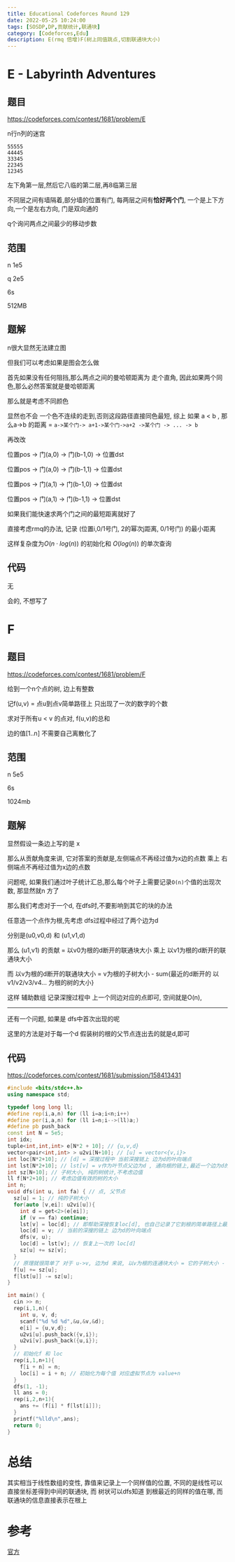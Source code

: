 ```yaml
---
title: Educational Codeforces Round 129
date: 2022-05-25 10:24:00
tags: [SOSDP,DP,贡献统计,联通块]
category: [Codeforces,Edu]
description: E(rmq 倍增)F(树上同值跳点,切割联通块大小)
---
```


# E - Labyrinth Adventures

## 题目

https://codeforces.com/contest/1681/problem/E

n行n列的迷宫

```
55555
44445
33345
22345
12345
```

左下角第一层,然后它八临的第二层,再8临第三层

不同层之间有墙隔着,部分墙的位置有门, 每两层之间有**恰好两个门**, 一个是上下方向,一个是左右方向, 门是双向通的

q个询问两点之间最少的移动步数


## 范围

n 1e5

q 2e5

6s

512MB

## 题解

n很大显然无法建立图

但我们可以考虑如果是图会怎么做

首先如果没有任何阻挡,那么两点之间的曼哈顿距离为 走个直角, 因此如果两个同色,那么必然答案就是曼哈顿距离

那么就是考虑不同颜色

显然也不会 一个色不连续的走到,否则这段路径直接同色最短, 综上 如果 a < b , 那么a->b 的距离 = `a->某个门-> a+1->某个门->a+2 ->某个门 -> ... -> b`

再改改

位置pos -> 门(a,0) -> 门(b-1,0) -> 位置dst

位置pos -> 门(a,0) -> 门(b-1,1) -> 位置dst

位置pos -> 门(a,1) -> 门(b-1,0) -> 位置dst

位置pos -> 门(a,1) -> 门(b-1,1) -> 位置dst

如果我们能快速求两个门之间的最短距离就好了

直接考虑rmq的办法, 记录 (位置i,0/1号门, 2的幂次j距离, 0/1号门) 的最小距离

这样复杂度为$O(n \cdot log(n) )$ 的初始化和 $O( log(n))$ 的单次查询

## 代码

无

会的, 不想写了

# F

## 题目

https://codeforces.com/contest/1681/problem/F

给到一个n个点的树, 边上有整数

记f(u,v) = 点u到点v简单路径上 只出现了一次的数字的个数

求对于所有u < v 的点对, f(u,v)的总和

边的值[1..n] 不需要自己离散化了

## 范围

n 5e5

6s

1024mb

## 题解

显然假设一条边上写的是 x

那么从贡献角度来讲, 它对答案的贡献是,左侧端点不再经过值为x边的点数 乘上 右侧端点不再经过值为x边的点数

问题呢, 如果我们通过叶子统计汇总,那么每个叶子上需要记录`O(n)`个值的出现次数, 那显然就n 方了

那么我们考虑对于一个d, 在dfs时,不要影响到其它的块的办法

任意选一个点作为根,先考虑 dfs过程中经过了两个边为d

分别是(u0,v0,d) 和  (u1,v1,d)

那么 (u1,v1) 的贡献 = 以v0为根的d断开的联通块大小 乘上 以v1为根的d断开的联通块大小

而 以v为根的d断开的联通块大小 = v为根的子树大小 - sum{最近的d断开的 以v1/v2/v3/v4... 为根的树的大小}

这样 辅助数组 记录深搜过程中 上一个同边对应的点即可, 空间就是O(n),

---

还有一个问题, 如果是 dfs中首次出现的呢

这里的方法是对于每一个d 假装树的根的父节点连出去的就是d,即可

## 代码

https://codeforces.com/contest/1681/submission/158413431

```cpp
#include <bits/stdc++.h>
using namespace std;

typedef long long ll;
#define rep(i,a,n) for (ll i=a;i<n;i++)
#define per(i,a,n) for (ll i=n;i-->(ll)a;)
#define pb push_back
const int N = 5e5;
int idx;
tuple<int,int,int> e[N*2 + 10]; // {u,v,d}
vector<pair<int,int> > u2vi[N+10]; // [u] = vector<{v,i}>
int loc[N*2+10]; // [d] = 深搜过程中 当前深搜链上 边为d的叶向端点
int lst[N*2+10]; // lst[v] = v作为叶节点父边为d , 通向根的链上,最近一个边为d的叶向节点 //上一个v'
int sz[N+10]; // 子树大小, 纯的树统计,不考虑边值
ll f[N*2+10]; // 考虑边值有效的树的大小
int n;
void dfs(int u, int fa) { // 点, 父节点
  sz[u] = 1; // 纯的子树大小
  for(auto [v,ei]: u2vi[u]){
    int d = get<2>(e[ei]);
    if (v == fa) continue;
    lst[v] = loc[d]; // 即帮助深搜恢复loc[d], 也自己记录了它到根的简单路径上最近的 边为d的叶向节点
    loc[d] = v; // 当前的深搜的链上 边为d的叶向端点
    dfs(v, u);
    loc[d] = lst[v]; // 恢复上一次的 loc[d]
    sz[u] += sz[v];
  }
  // 原理就很简单了 对于 u->v, 边为d 来说, 以v为根的连通块大小 = 它的子树大小 - sum{它子树中紧邻的边d的根为v' 的子树大小}
  f[u] += sz[u];
  f[lst[u]] -= sz[u];
}

int main() {
  cin >> n;
  rep(i,1,n){
    int u, v, d;
    scanf("%d %d %d",&u,&v,&d);
    e[i] = {u,v,d};
    u2vi[u].push_back({v,i});
    u2vi[v].push_back({u,i});
  }
  // 初始化f 和 loc
  rep(i,1,n+1){
    f[i + n] = n;
    loc[i] = i + n; // 初始化为每个值 对应虚拟节点为 value+n
  }
  dfs(1, -1);
  ll ans = 0;
  rep(i,2,n+1){
    ans += (f[i] * f[lst[i]]);
  }
  printf("%lld\n",ans);
  return 0;
}
```

# 总结

其实相当于线性数组的变性, 靠值来记录上一个同样值的位置, 不同的是线性可以直接坐标差得到中间的联通块, 而 树状可以dfs知道 到根最近的同样的值在哪, 而联通块的信息直接表示在根上

# 参考

[官方](https://codeforces.com/blog/entry/103163)

